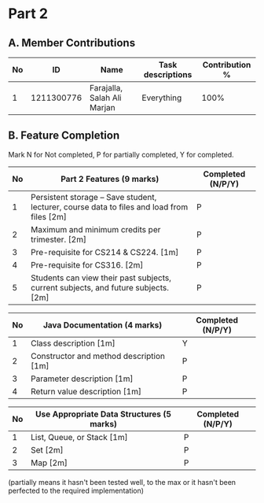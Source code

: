 # Part 2

## A. Member Contributions

No | ID         | Name                      | Task descriptions | Contribution %
-- | ---------- | ------------------------  | ----------------- | --------------
1  | 1211300776 |Farajalla, Salah Ali Marjan| Everything        | 100%



## B. Feature Completion

Mark N for Not completed, P for partially completed, Y for completed. 

No | Part 2 Features (9 marks)                                                                   | Completed (N/P/Y)
-- | ------------------------------------------------------------------------------------------- | -----------------
1  | Persistent storage – Save student, lecturer, course data to files and load from files [2m]  | P 
2  | Maximum and minimum credits per trimester.  [2m]                                            | P
3  | Pre-requisite for CS214 & CS224. [1m]                                                       | P
4  | Pre-requisite for CS316. [2m]                                                               | P
5  | Students can view their past subjects, current subjects, and future subjects. [2m]          | P


No | Java Documentation (4 marks)             | Completed (N/P/Y)
-- | ---------------------------------------- | ---------------
1  | Class description [1m]                   |Y
2  | Constructor and method description [1m]  |P
3  | Parameter description [1m]               |P
4  | Return value description [1m]            |P


No | Use Appropriate Data Structures (5 marks) | Completed (N/P/Y)
-- | ----------------------------------------- | -----------------
1  | List, Queue, or Stack [1m]                |P
2  | Set [2m]                                  |P
3  | Map [2m]                                  |P

(partially means it hasn't been tested well, to the max or it hasn't been perfected to the required implementation)
